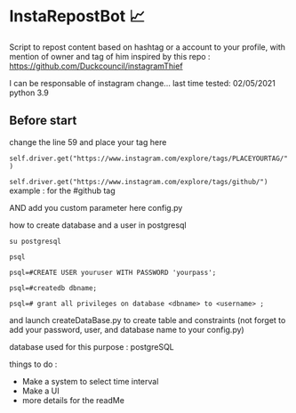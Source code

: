 # InstaRepostBot 📈
Script to repost content based on hashtag or a account to your profile, with mention of owner and tag of him
inspired by this repo : https://github.com/Duckcouncil/instagramThief

I can be responsable of instagram change... 
last time tested: 
02/05/2021 python 3.9

<h2>Before start</h2>
change the line 59 and place your tag here

```self.driver.get("https://www.instagram.com/explore/tags/PLACEYOURTAG/")```


```self.driver.get("https://www.instagram.com/explore/tags/github/")```
example : for the #github tag

AND add you custom parameter here config.py

how to create database and a user in postgresql

```su postgresql```

```psql```

```psql=#CREATE USER youruser WITH PASSWORD 'yourpass';```

```psql=#createdb dbname;```

```psql=# grant all privileges on database <dbname> to <username> ;```

and launch createDataBase.py to create table and constraints (not forget to add your password, user, and database name to your config.py)

database used for this purpose : postgreSQL 

things to do :
+ Make a system to select time interval
+ Make a UI 
+ more details for the readMe

